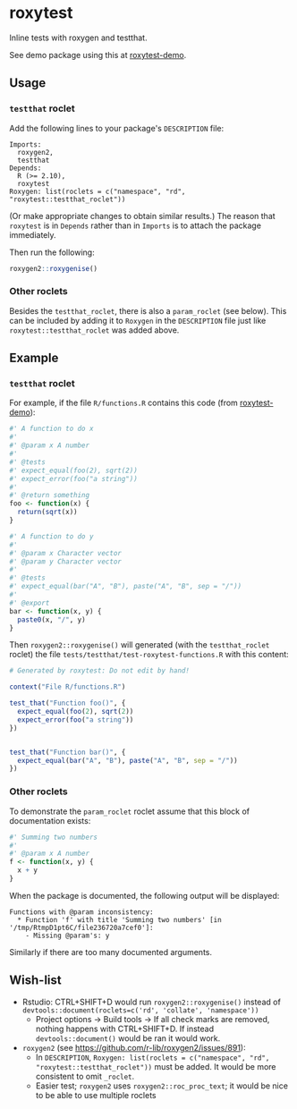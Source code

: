 # roxytest

Inline tests with roxygen and testthat.

See demo package using this at [roxytest-demo](https://github.com/mikldk/roxytest-demo).

## Usage

### `testthat` roclet

Add the following lines to your package's `DESCRIPTION` file:
```
Imports:
  roxygen2, 
  testthat
Depends:
  R (>= 2.10),
  roxytest
Roxygen: list(roclets = c("namespace", "rd", "roxytest::testthat_roclet"))
```
(Or make appropriate changes to obtain similar results.) The reason that `roxytest` is in `Depends` rather than in `Imports` is to attach the package immediately.

Then run the following:
```r
roxygen2::roxygenise()
```

### Other roclets

Besides the `testthat_roclet`, there is also a `param_roclet` (see below).
This can be included by adding it to `Roxygen` in the  `DESCRIPTION` file just like 
`roxytest::testthat_roclet` was added above.
 
## Example

### `testthat` roclet

For example, if the file `R/functions.R` contains this code (from [roxytest-demo](https://github.com/mikldk/roxytest-demo)):

```r
#' A function to do x
#' 
#' @param x A number
#' 
#' @tests 
#' expect_equal(foo(2), sqrt(2))
#' expect_error(foo("a string"))
#' 
#' @return something
foo <- function(x) {
  return(sqrt(x))
}

#' A function to do y
#' 
#' @param x Character vector
#' @param y Character vector
#' 
#' @tests 
#' expect_equal(bar("A", "B"), paste("A", "B", sep = "/"))
#' 
#' @export
bar <- function(x, y) {
  paste0(x, "/", y)
}
```

Then `roxygen2::roxygenise()` will generated (with the `testthat_roclet` roclet) 
the file `tests/testthat/test-roxytest-functions.R` with this content:

```r
# Generated by roxytest: Do not edit by hand!

context("File R/functions.R")

test_that("Function foo()", {
  expect_equal(foo(2), sqrt(2))
  expect_error(foo("a string"))
})


test_that("Function bar()", {
  expect_equal(bar("A", "B"), paste("A", "B", sep = "/"))
})
```

### Other roclets


To demonstrate the `param_roclet` roclet assume that this block of documentation exists:

```r
#' Summing two numbers
#'
#' @param x A number
f <- function(x, y) {
  x + y
}
```

When the package is documented, the following output will be displayed:

```
Functions with @param inconsistency:
  * Function 'f' with title 'Summing two numbers' [in '/tmp/RtmpD1pt6C/file236720a7cef0']: 
    - Missing @param's: y
```

Similarly if there are too many documented arguments.


## Wish-list


* Rstudio: CTRL+SHIFT+D would run `roxygen2::roxygenise()` instead of `devtools::document(roclets=c('rd', 'collate', 'namespace'))`
    + Project options -> Build tools -> If all check marks are removed, nothing happens with CTRL+SHIFT+D. If instead `devtools::document()` would be ran it would work.
* `roxygen2` (see <https://github.com/r-lib/roxygen2/issues/891>): 
    + In `DESCRIPTION`, `Roxygen: list(roclets = c("namespace", "rd", "roxytest::testthat_roclet"))` must be added. It would be more consistent to omit `_roclet`.
    + Easier test; `roxygen2` uses `roxygen2::roc_proc_text`; it would be nice to be able to use multiple roclets

